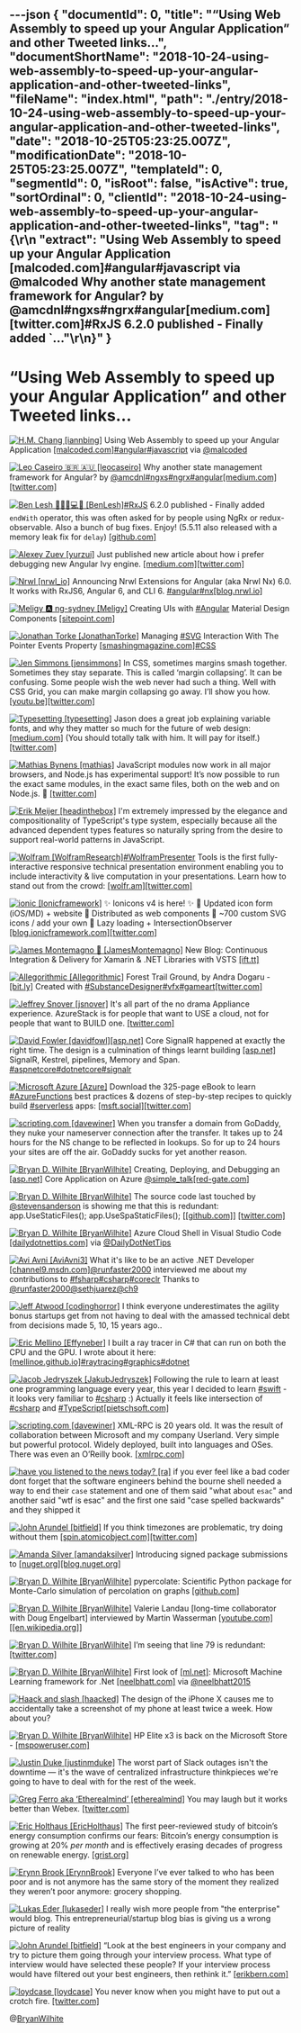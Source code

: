 ---json
{
  "documentId": 0,
  "title": "“Using Web Assembly to speed up your Angular Application” and other Tweeted links…",
  "documentShortName": "2018-10-24-using-web-assembly-to-speed-up-your-angular-application-and-other-tweeted-links",
  "fileName": "index.html",
  "path": "./entry/2018-10-24-using-web-assembly-to-speed-up-your-angular-application-and-other-tweeted-links",
  "date": "2018-10-25T05:23:25.007Z",
  "modificationDate": "2018-10-25T05:23:25.007Z",
  "templateId": 0,
  "segmentId": 0,
  "isRoot": false,
  "isActive": true,
  "sortOrdinal": 0,
  "clientId": "2018-10-24-using-web-assembly-to-speed-up-your-angular-application-and-other-tweeted-links",
  "tag": "{\r\n  \"extract\": \"Using Web Assembly to speed up your Angular Application [malcoded.com]#angular#javascript via @malcoded       Why another state management framework for Angular? by @amcdnl#ngxs#ngrx#angular[medium.com][twitter.com]#RxJS 6.2.0 published - Finally added `...\"\r\n}"
}
---

# “Using Web Assembly to speed up your Angular Application” and other Tweeted links…

[<img alt="H.M. Chang [iannbing]" src="https://songhay.blob.core.windows.net:443/shared-social-twitter/iannbing.jpg">](null) Using Web Assembly to speed up your Angular Application [[malcoded.com]](https://malcoded.com/posts/web-assembly-angular)[#angular](http://twitter.com/search?q='%23angular)[#javascript](http://twitter.com/search?q='%23javascript) via [@malcoded](http://twitter.com/@malcoded)

[<img alt="Leo Caseiro 🇧🇷 🇦🇺 [leocaseiro]" src="https://songhay.blob.core.windows.net:443/shared-social-twitter/leocaseiro.jpg">](https://t.co/97SxlRH0SX) Why another state management framework for Angular? by [@amcdnl](http://twitter.com/@amcdnl)[#ngxs](http://twitter.com/search?q='%23ngxs)[#ngrx](http://twitter.com/search?q='%23ngrx)[#angular](http://twitter.com/search?q='%23angular)[[medium.com]](https://medium.com/@amcdnl/why-another-state-management-framework-for-angular-b4b4c19ef664)[[twitter.com]](https://twitter.com/leocaseiro/status/998336973407444992/photo/1)

[<img alt="Ben Lesh 🧢🏋️‍♂️💻🎨 [BenLesh]" src="https://songhay.blob.core.windows.net:443/shared-social-twitter/BenLesh.jpg">](https://t.co/0LoT7vCfRy)[#RxJS](http://twitter.com/search?q='%23RxJS) 6.2.0 published - Finally added `endWith` operator, this was often asked for by people using NgRx or redux-observable. Also a bunch of bug fixes. Enjoy! (5.5.11 also released with a memory leak fix for `delay`) [[github.com]](https://github.com/ReactiveX/rxjs/blob/master/CHANGELOG.md#620-2018-05-22)

[<img alt="Alexey Zuev [yurzui]" src="https://songhay.blob.core.windows.net:443/shared-social-twitter/yurzui.jpg">](https://t.co/JaeLq86jMC) Just published new article about how i prefer debugging new Angular Ivy engine. [[medium.com]](https://medium.com/@a.yurich.zuev/angular-ivy-change-detection-execution-are-you-prepared-ab68d4231f2c)[[twitter.com]](https://twitter.com/yurzui/status/997940266005860353/photo/1)

[<img alt="Nrwl [nrwl_io]" src="https://songhay.blob.core.windows.net:443/shared-social-twitter/nrwl_io.jpg">](https://t.co/Yc4V2hMtIQ) Announcing Nrwl Extensions for Angular (aka Nrwl Nx) 6.0. It works with RxJS6, Angular 6, and CLI 6. [#angular](http://twitter.com/search?q='%23angular)[#nx](http://twitter.com/search?q='%23nx)[[blog.nrwl.io]](https://blog.nrwl.io/announcing-nrwl-nx-6-0-29b963d87d8e)

[<img alt="Meligy 🅰️ ng-sydney [Meligy]" src="https://songhay.blob.core.windows.net:443/shared-social-twitter/Meligy.jpeg">](https://t.co/l318930X1B) Creating UIs with [#Angular](http://twitter.com/search?q='%23Angular) Material Design Components [[sitepoint.com]](https://www.sitepoint.com/angular-material-design-components/)

[<img alt="Jonathan Torke [JonathanTorke]" src="https://songhay.blob.core.windows.net:443/shared-social-twitter/JonathanTorke.jpg">](https://t.co/xJko0PKiSE) Managing [#SVG](http://twitter.com/search?q='%23SVG) Interaction With The Pointer Events Property [[smashingmagazine.com]](https://www.smashingmagazine.com/2018/05/svg-interaction-pointer-events-property/)[#CSS](http://twitter.com/search?q='%23CSS)

[<img alt="Jen Simmons [jensimmons]" src="https://songhay.blob.core.windows.net:443/shared-social-twitter/jensimmons.jpg">](https://t.co/8FEcRMJN4d) In CSS, sometimes margins smash together. Sometimes they stay separate. This is called ‘margin collapsing’. It can be confusing. Some people wish the web never had such a thing. Well with CSS Grid, you can make margin collapsing go away. I’ll show you how. [[youtu.be]](https://youtu.be/jfHNzL5h1Aw)[[twitter.com]](https://twitter.com/jensimmons/status/998942436289368070/video/1)

[<img alt="Typesetting [typesetting]" src="https://songhay.blob.core.windows.net:443/shared-social-twitter/typesetting.jpg">](https://t.co/5lYp1LF61e) Jason does a great job explaining variable fonts, and why they matter so much for the future of web design: [[medium.com]](https://medium.com/@jpamental/the-evolution-of-typography-with-variable-fonts-7cd0078b5ceb) (You should totally talk with him. It will pay for itself.) [[twitter.com]](https://twitter.com/jpamental/status/997684783999307776)

[<img alt="Mathias Bynens [mathias]" src="https://songhay.blob.core.windows.net:443/shared-social-twitter/mathias.jpg">](https://t.co/apeIBWukSN) JavaScript modules now work in all major browsers, and Node.js has experimental support! It’s now possible to run the exact same modules, in the exact same files, both on the web and on Node.js. 🤯 [[twitter.com]](https://twitter.com/mathias/status/996133744917409792/photo/1)

[<img alt="Erik Meijer [headinthebox]" src="https://songhay.blob.core.windows.net:443/shared-social-twitter/headinthebox.jpeg">](http://t.co/LX6r9PgJAw) I'm extremely impressed by the elegance and compositionality of TypeScript's type system, especially because all the advanced dependent types features so naturally spring from the desire to support real-world patterns in JavaScript.

[<img alt="Wolfram [WolframResearch]" src="https://songhay.blob.core.windows.net:443/shared-social-twitter/WolframResearch.png">](http://t.co/Vsckdj3BIQ)[#WolframPresenter](http://twitter.com/search?q='%23WolframPresenter) Tools is the first fully-interactive responsive technical presentation environment enabling you to include interactivity &amp; live computation in your presentations. Learn how to stand out from the crowd: [[wolfr.am]](https://wolfr.am/tZQIP5zQ)[[twitter.com]](https://twitter.com/WolframResearch/status/997478921313628160/photo/1)

[<img alt="ionic [Ionicframework]" src="https://songhay.blob.core.windows.net:443/shared-social-twitter/Ionicframework.jpg">](https://t.co/Lcs1wacRE3) ✨ Ionicons v4 is here! ✨ 🔹 Updated icon form (iOS/MD) + website 🔹 Distributed as web components 🔹 ~700 custom SVG icons / add your own 🔹 Lazy loading + IntersectionObserver [[blog.ionicframework.com]](https://blog.ionicframework.com/announcing-ionicons-v4/)[[twitter.com]](https://twitter.com/Ionicframework/status/998652834177601536/video/1)

[<img alt="James Montemagno 🙈 [JamesMontemagno]" src="https://songhay.blob.core.windows.net:443/shared-social-twitter/JamesMontemagno.jpg">](https://t.co/5USXLfbaf4) New Blog: Continuous Integration &amp; Delivery for Xamarin &amp; .NET Libraries with VSTS [[ift.tt]](https://ift.tt/2IDQ66B)

[<img alt="Allegorithmic [Allegorithmic]" src="https://songhay.blob.core.windows.net:443/shared-social-twitter/Allegorithmic.jpg">](http://t.co/yg9IDSlP3S) Forest Trail Ground, by Andra Dogaru - [[bit.ly]](http://bit.ly/2KQYZXR) Created with [#SubstanceDesigner](http://twitter.com/search?q='%23SubstanceDesigner)[#vfx](http://twitter.com/search?q='%23vfx)[#gameart](http://twitter.com/search?q='%23gameart)[[twitter.com]](https://twitter.com/Allegorithmic/status/998235656395599872/photo/1)

[<img alt="Jeffrey Snover [jsnover]" src="https://songhay.blob.core.windows.net:443/shared-social-twitter/jsnover.jpg">](https://t.co/QYHvGE7Gju) It's all part of the no drama Appliance experience. AzureStack is for people that want to USE a cloud, not for people that want to BUILD one. [[twitter.com]](https://twitter.com/Darmour_MSFT/status/998896003016097792)

[<img alt="David Fowler [davidfowl]" src="https://songhay.blob.core.windows.net:443/shared-social-twitter/davidfowl.jpeg">](https://t.co/XKK4NcxDZ3)[[asp.net]](http://ASP.NET) Core SignalR happened at exactly the right time. The design is a culmination of things learnt building [[asp.net]](http://ASP.NET) SignalR, Kestrel, pipelines, Memory and Span. [#aspnetcore](http://twitter.com/search?q='%23aspnetcore)[#dotnetcore](http://twitter.com/search?q='%23dotnetcore)[#signalr](http://twitter.com/search?q='%23signalr)

[<img alt="Microsoft Azure [Azure]" src="https://songhay.blob.core.windows.net:443/shared-social-twitter/Azure.jpg">](http://t.co/vFtkLITsAX) Download the 325-page eBook to learn [#AzureFunctions](http://twitter.com/search?q='%23AzureFunctions) best practices &amp; dozens of step-by-step recipes to quickly build [#serverless](http://twitter.com/search?q='%23serverless) apps: [[msft.social]](http://msft.social/TpYHNP)[[twitter.com]](https://twitter.com/Azure/status/998849749091606528/photo/1)

[<img alt="scripting.com [davewiner]" src="https://songhay.blob.core.windows.net:443/shared-social-twitter/davewiner.jpg">](https://t.co/ztgzDGiyOj) When you transfer a domain from GoDaddy, they nuke your nameserver connection after the transfer. It takes up to 24 hours for the NS change to be reflected in lookups. So for up to 24 hours your sites are off the air. GoDaddy sucks for yet another reason.

[<img alt="Bryan D. Wilhite [BryanWilhite]" src="https://songhay.blob.core.windows.net:443/shared-social-twitter/BryanWilhite.jpeg">](http://t.co/UNdqV0Z1zz) Creating, Deploying, and Debugging an [[asp.net]](http://ASP.NET) Core Application on Azure [@simple_talk](http://twitter.com/@simple_talk)[[red-gate.com]](https://www.red-gate.com/simple-talk/cloud/cloud-development/creating-deploying-and-debugging-an-asp-net-core-application-on-azure/)

[<img alt="Bryan D. Wilhite [BryanWilhite]" src="https://songhay.blob.core.windows.net:443/shared-social-twitter/BryanWilhite.jpeg">](http://t.co/UNdqV0Z1zz) The source code last touched by [@stevensanderson](http://twitter.com/@stevensanderson) is showing me that this is redundant: app.UseStaticFiles(); app.UseSpaStaticFiles(); [[[github.com]](https://github.com/aspnet/JavaScriptServices/blob/15d2f5a898da584433e38c82d5b09c375d9f87b7/src/Microsoft.AspNetCore.SpaServices.Extensions/StaticFiles/SpaStaticFilesExtensions.cs)] [[twitter.com]](https://twitter.com/BryanWilhite/status/997608506806042624/photo/1)

[<img alt="Bryan D. Wilhite [BryanWilhite]" src="https://songhay.blob.core.windows.net:443/shared-social-twitter/BryanWilhite.jpeg">](http://t.co/UNdqV0Z1zz) Azure Cloud Shell in Visual Studio Code [[dailydotnettips.com]](https://dailydotnettips.com/azure-cloud-shell-in-visual-studio-code/) via [@DailyDotNetTips](http://twitter.com/@DailyDotNetTips)

[<img alt="Avi Avni [AviAvni3]" src="https://songhay.blob.core.windows.net:443/shared-social-twitter/AviAvni3.jpg">](https://t.co/apXNx5laXx) What it's like to be an active .NET Developer [[channel9.msdn.com]](https://channel9.msdn.com/Shows/On-NET/What-its-like-to-be-an-active-NET-Developer)[@runfaster2000](http://twitter.com/@runfaster2000) interviewed me about my contributions to [#fsharp](http://twitter.com/search?q='%23fsharp)[#csharp](http://twitter.com/search?q='%23csharp)[#coreclr](http://twitter.com/search?q='%23coreclr) Thanks to [@runfaster2000](http://twitter.com/@runfaster2000)[@sethjuarez](http://twitter.com/@sethjuarez)[@ch9](http://twitter.com/@ch9)

[<img alt="Jeff Atwood [codinghorror]" src="https://songhay.blob.core.windows.net:443/shared-social-twitter/codinghorror.png">](http://t.co/rM9N1bQpLr) I think everyone underestimates the agility bonus startups get from not having to deal with the amassed technical debt from decisions made 5, 10, 15 years ago..

[<img alt="Eric Mellino [Effyneber]" src="https://songhay.blob.core.windows.net:443/shared-social-twitter/Effyneber.jpg">](https://t.co/poS1Mu6ckp) I built a ray tracer in C# that can run on both the CPU and the GPU. I wrote about it here: [[mellinoe.github.io]](https://mellinoe.github.io/graphics/2018/05/19/writing-a-portable-cpu-gpu-ray-tracer-in-c.html)[#raytracing](http://twitter.com/search?q='%23raytracing)[#graphics](http://twitter.com/search?q='%23graphics)[#dotnet](http://twitter.com/search?q='%23dotnet)

[<img alt="Jacob Jedryszek [JakubJedryszek]" src="https://songhay.blob.core.windows.net:443/shared-social-twitter/JakubJedryszek.jpg">](https://t.co/OdJs1nqtwW) Following the rule to learn at least one programming language every year, this year I decided to learn [#swift](http://twitter.com/search?q='%23swift) - it looks very familiar to [#csharp](http://twitter.com/search?q='%23csharp) :) Actually it feels like intersection of [#csharp](http://twitter.com/search?q='%23csharp) and [#TypeScript](http://twitter.com/search?q='%23TypeScript)[[pietschsoft.com]](http://pietschsoft.com/post/2014/06/07/Basic-Comparison-of-C-and-Apple-Swift-Programming-Language-Syntax)

[<img alt="scripting.com [davewiner]" src="https://songhay.blob.core.windows.net:443/shared-social-twitter/davewiner.jpg">](https://t.co/ztgzDGiyOj) XML-RPC is 20 years old. It was the result of collaboration between Microsoft and my company Userland. Very simple but powerful protocol. Widely deployed, built into languages and OSes. There was even an O’Reilly book. [[xmlrpc.com]](http://xmlrpc.com)

[<img alt="have you listened to the news today? [ra]" src="https://songhay.blob.core.windows.net:443/shared-social-twitter/ra.png">](https://t.co/liINP7wItr) if you ever feel like a bad coder dont forget that the software engineers behind the bourne shell needed a way to end their `case` statement and one of them said "what about `esac`" and another said "wtf is esac" and the first one said "case spelled backwards" and they shipped it

[<img alt="John Arundel [bitfield]" src="https://songhay.blob.core.windows.net:443/shared-social-twitter/bitfield.jpeg">](https://t.co/OfjPk1VNvq) If you think timezones are problematic, try doing without them [[spin.atomicobject.com]](https://spin.atomicobject.com/2018/04/21/history-of-timekeeping/)[[twitter.com]](https://twitter.com/bitfield/status/997801828057313280/photo/1)

[<img alt="Amanda Silver [amandaksilver]" src="https://songhay.blob.core.windows.net:443/shared-social-twitter/amandaksilver.jpg">](null) Introducing signed package submissions to [[nuget.org]](http://NuGet.org)[[blog.nuget.org]](https://blog.nuget.org/20180522/Introducing-signed-package-submissions.html)

[<img alt="Bryan D. Wilhite [BryanWilhite]" src="https://songhay.blob.core.windows.net:443/shared-social-twitter/BryanWilhite.jpeg">](http://t.co/UNdqV0Z1zz) pypercolate: Scientific Python package for Monte-Carlo simulation of percolation on graphs [[github.com]](https://github.com/andsor/pypercolate/)

[<img alt="Bryan D. Wilhite [BryanWilhite]" src="https://songhay.blob.core.windows.net:443/shared-social-twitter/BryanWilhite.jpeg">](http://t.co/UNdqV0Z1zz) Valerie Landau [long-time collaborator with Doug Engelbart] interviewed by Martin Wasserman [[youtube.com]](https://www.youtube.com/watch?v=62ig8ecXlrA) [[[en.wikipedia.org]](http://en.wikipedia.org/wiki/Douglas_Engelbart)]

[<img alt="Bryan D. Wilhite [BryanWilhite]" src="https://songhay.blob.core.windows.net:443/shared-social-twitter/BryanWilhite.jpeg">](http://t.co/UNdqV0Z1zz) I’m seeing that line 79 is redundant: [[twitter.com]](https://twitter.com/BryanWilhite/status/997608505270939648/photo/1)

[<img alt="Bryan D. Wilhite [BryanWilhite]" src="https://songhay.blob.core.windows.net:443/shared-social-twitter/BryanWilhite.jpeg">](http://t.co/UNdqV0Z1zz) First look of [[ml.net]](http://ML.NET): Microsoft Machine Learning framework for .Net [[neelbhatt.com]](https://neelbhatt.com/2018/05/11/first-look-of-ml-net-microsoft-machine-learning-framework-for-net/) via [@neelbhatt2015](http://twitter.com/@neelbhatt2015)

[<img alt="Haack and slash [haacked]" src="https://songhay.blob.core.windows.net:443/shared-social-twitter/haacked.jpg">](https://t.co/DLvNK37LJn) The design of the iPhone X causes me to accidentally take a screenshot of my phone at least twice a week. How about you?

[<img alt="Bryan D. Wilhite [BryanWilhite]" src="https://songhay.blob.core.windows.net:443/shared-social-twitter/BryanWilhite.jpeg">](http://t.co/UNdqV0Z1zz) HP Elite x3 is back on the Microsoft Store - [[mspoweruser.com]](https://mspoweruser.com/hp-elite-x3-is-back-on-the-microsoft-store/)

[<img alt="Justin Duke [justinmduke]" src="https://songhay.blob.core.windows.net:443/shared-social-twitter/justinmduke.jpg">](http://t.co/pfelT2VHi0) The worst part of Slack outages isn't the downtime — it's the wave of centralized infrastructure thinkpieces we're going to have to deal with for the rest of the week.

[<img alt="Greg Ferro aka ‘Etherealmind’ [etherealmind]" src="https://songhay.blob.core.windows.net:443/shared-social-twitter/etherealmind.jpg">](https://t.co/wDX5CJRzzb) You may laugh but it works better than Webex. [[twitter.com]](https://twitter.com/etherealmind/status/998481787482443776/photo/1)

[<img alt="Eric Holthaus [EricHolthaus]" src="https://songhay.blob.core.windows.net:443/shared-social-twitter/EricHolthaus.jpg">](https://t.co/qiFhCliUrK) The first peer-reviewed study of bitcoin’s energy consumption confirms our fears: Bitcoin’s energy consumption is growing at 20% *per month* and is effectively erasing decades of progress on renewable energy. [[grist.org]](https://grist.org/article/bitcoins-energy-use-got-studied-and-you-libertarian-nerds-look-even-worse-than-usual/)

[<img alt="Erynn Brook [ErynnBrook]" src="https://songhay.blob.core.windows.net:443/shared-social-twitter/ErynnBrook.jpeg">](https://t.co/IGyLu8I4bZ) Everyone I’ve ever talked to who has been poor and is not anymore has the same story of the moment they realized they weren’t poor anymore: grocery shopping.

[<img alt="Lukas Eder [lukaseder]" src="https://songhay.blob.core.windows.net:443/shared-social-twitter/lukaseder.jpg">](https://t.co/GM9UZOQazM) I really wish more people from "the enterprise" would blog. This entrepreneurial/startup blog bias is giving us a wrong picture of reality

[<img alt="John Arundel [bitfield]" src="https://songhay.blob.core.windows.net:443/shared-social-twitter/bitfield.jpeg">](https://t.co/OfjPk1VNvq) “Look at the best engineers in your company and try to picture them going through your interview process. What type of interview would have selected these people? If your interview process would have filtered out your best engineers, then rethink it.” [[erikbern.com]](https://erikbern.com/2018/05/02/interviewing-is-a-noisy-prediction-problem.html)

[<img alt="loydcase [loydcase]" src="https://songhay.blob.core.windows.net:443/shared-social-twitter/loydcase.jpg">](https://t.co/PsNz9dSa7d) You never know when you might have to put out a crotch fire. [[twitter.com]](https://twitter.com/loydcase/status/998844105814953984/photo/1)

@[BryanWilhite](https://twitter.com/BryanWilhite)
